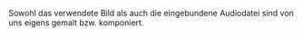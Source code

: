 Sowohl das verwendete Bild als auch die eingebundene Audiodatei sind von uns eigens gemalt bzw. komponiert.
